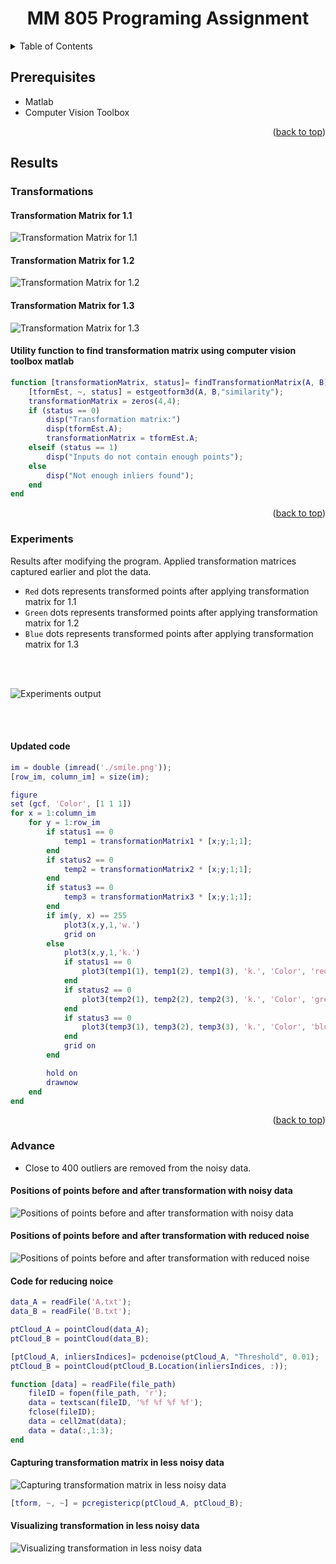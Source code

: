 <a name="readme-top"></a>

<!-- PROJECT LOGO -->
<h1 align="center">MM 805 Programing Assignment</h1>

<!-- TABLE OF CONTENTS -->
<details>
  <summary>Table of Contents</summary>
  <ol>
    <li>
      <a href="#prerequisites">Prerequisites</a>
    </li>
    <li>
    <a href="#results">Results</a>
    <ul>
        <li><a href="#transformations">3D Transformations</a></li>
        <li><a href="#experiments">Experiments</a></li>
        <li><a href="#advance">Advance</a></li>
      </ul>
    </li>
  </ol>
</details>


## Prerequisites

- Matlab
- Computer Vision Toolbox

<p align="right">(<a href="#readme-top">back to top</a>)</p>

## Results

### Transformations

#### Transformation Matrix for 1.1
![Transformation Matrix for 1.1](output-images/11.png)

#### Transformation Matrix for 1.2
![Transformation Matrix for 1.2](output-images/12.png)

#### Transformation Matrix for 1.3
![Transformation Matrix for 1.3](output-images/13.png)

#### Utility function to find transformation matrix using computer vision toolbox matlab
```matlab
function [transformationMatrix, status]= findTransformationMatrix(A, B)
    [tformEst, ~, status] = estgeotform3d(A, B,"similarity");
    transformationMatrix = zeros(4,4);
    if (status == 0)
        disp("Transformation matrix:")
        disp(tformEst.A);
        transformationMatrix = tformEst.A;
    elseif (status == 1)
        disp("Inputs do not contain enough points");
    else
        disp("Not enough inliers found");
    end
end
```
<p align="right">(<a href="#readme-top">back to top</a>)</p>

### Experiments

Results after modifying the program. Applied transformation matrices captured earlier and plot the data. <br />
- `Red` dots represents transformed points after applying transformation matrix for 1.1
- `Green` dots represents transformed points after applying transformation matrix for 1.2
- `Blue` dots represents transformed points after applying transformation matrix for 1.3
<br />
<br />

![Experiments output](output-images/2.png)

<br />
<br />

#### Updated code
```matlab
im = double (imread('./smile.png'));
[row_im, column_im] = size(im);

figure 
set (gcf, 'Color', [1 1 1])
for x = 1:column_im
    for y = 1:row_im
        if status1 == 0
            temp1 = transformationMatrix1 * [x;y;1;1];
        end
        if status2 == 0
            temp2 = transformationMatrix2 * [x;y;1;1];
        end
        if status3 == 0
            temp3 = transformationMatrix3 * [x;y;1;1];
        end
        if im(y, x) == 255
            plot3(x,y,1,'w.')
            grid on
        else
            plot3(x,y,1,'k.')
            if status1 == 0
                plot3(temp1(1), temp1(2), temp1(3), 'k.', 'Color', 'red');
            end
            if status2 == 0
                plot3(temp2(1), temp2(2), temp2(3), 'k.', 'Color', 'green');
            end
            if status3 == 0
                plot3(temp3(1), temp3(2), temp3(3), 'k.', 'Color', 'blue');
            end
            grid on
        end

        hold on
        drawnow
    end
end
```
<p align="right">(<a href="#readme-top">back to top</a>)</p>

### Advance

- Close to 400 outliers are removed from the noisy data.

#### Positions of points before and after transformation with noisy data
![Positions of points before and after transformation with noisy data](output-images/31.png)

#### Positions of points before and after transformation with reduced noise
![Positions of points before and after transformation with reduced noise](output-images/32.png)

#### Code for reducing noice
```matlab
data_A = readFile('A.txt');
data_B = readFile('B.txt');

ptCloud_A = pointCloud(data_A);
ptCloud_B = pointCloud(data_B);

[ptCloud_A, inliersIndices]= pcdenoise(ptCloud_A, "Threshold", 0.01);
ptCloud_B = pointCloud(ptCloud_B.Location(inliersIndices, :));

function [data] = readFile(file_path)
    fileID = fopen(file_path, 'r');
    data = textscan(fileID, '%f %f %f %f');
    fclose(fileID);
    data = cell2mat(data);
    data = data(:,1:3);
end
```

#### Capturing transformation matrix in less noisy data
![Capturing transformation matrix in less noisy data](output-images/33.png)

```matlab
[tform, ~, ~] = pcregistericp(ptCloud_A, ptCloud_B);
```

#### Visualizing transformation in less noisy data
![Visualizing transformation in less noisy data](output-images/34.png)
